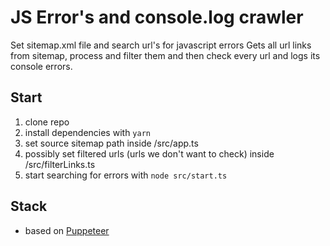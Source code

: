 # JS Error's and console.log crawler
Set sitemap.xml file and search url's for javascript errors
Gets all url links from sitemap, process and filter them and then check every url and logs its console errors.

## Start
1) clone repo
2) install dependencies with ```yarn```
3) set source sitemap path inside /src/app.ts
4) possibly set filtered urls (urls we don't want to check) inside /src/filterLinks.ts
5) start searching for errors with ```node src/start.ts```

## Stack
- based on [Puppeteer](https://github.com/puppeteer/puppeteer)
